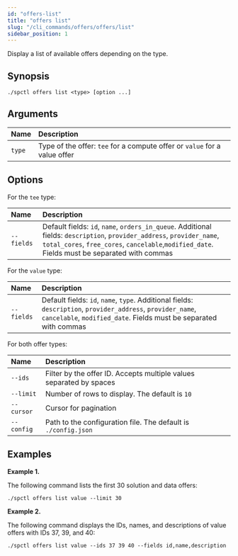 ```yaml
---
id: "offers-list"
title: "offers list"
slug: "/cli_commands/offers/offers/list"
sidebar_position: 1
---
```


Display a list of available offers depending on the type.

## Synopsis

```
./spctl offers list <type> [option ...]
```

## Arguments

| **Name** | **Description**                 |
|:---------|:--------------------------------|
| `type`   | Type of the offer: `tee` for a compute offer or `value` for a value offer|

## Options

For the `tee` type:

|**Name**|**Description**|
|:-|:-|
|`--fields`|Default fields: `id`, `name`, `orders_in_queue`. Additional fields: `description`, `provider_address`, `provider_name`, <br/>`total_cores`, `free_cores`, `cancelable`,`modified_date`. Fields must be separated with commas|

For the `value` type:

|**Name**|**Description**|
|:-|:-|
|`--fields`|Default fields: `id`, `name`, `type`. Additional fields: `description`, `provider_address`, `provider_name`, `cancelable`, `modified_date`. Fields must be separated with commas|

For both offer types:

|**Name**|**Description**|
|:-|:-|
|`--ids`|Filter by the offer ID. Accepts multiple values separated by spaces|
|`--limit`|Number of rows to display. The default is `10`|
|`--cursor`|Cursor for pagination|
|`--config`|Path to the configuration file. The default is `./config.json`|

## Examples

**Example 1.**

The following command lists the first 30 solution and data offers:

```
./spctl offers list value --limit 30
```

**Example 2.**

The following command displays the IDs, names, and descriptions of value offers with IDs 37, 39, and 40:

```
./spctl offers list value --ids 37 39 40 --fields id,name,description
```